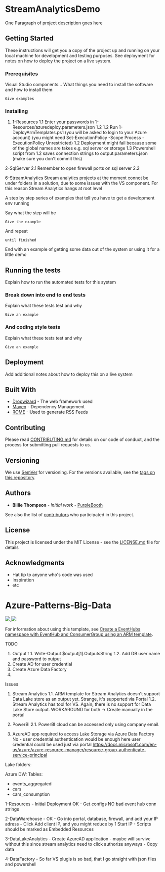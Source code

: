 # StreamAnalyticsDemo

One Paragraph of project description goes here

## Getting Started

These instructions will get you a copy of the project up and running on your local machine for development and testing purposes. See deployment for notes on how to deploy the project on a live system.

### Prerequisites

Visual Studio components...
What things you need to install the software and how to install them

```
Give examples
```

### Installing


1. 1-Resources
1.1 Enter your passwords in 1-Resources/azuredeploy.parameters.json
1.2 
1.2 Run 1-DeployArmTemplates.ps1 (you will be asked to login to your Azure account) (you might need Set-ExecutionPolicy -Scope Process -ExecutionPolicy Unrestricted)
1.2 Deployment might fail because some of the global names are takes e.g. sql server or storage
1.3 Powershell script from 1.2 saves connection strings to output.parameters.json (make sure you don't commit this)


2-SqlServer
2.1 Remember to open firewall ports on sql server
2.2 

6-StreamAnalytics
Stream analytics projects at the moment connot be under folders in a solution, due to some issues with the VS component.
For this reason Stream Analytics hangs at root level

A step by step series of examples that tell you have to get a development env running

Say what the step will be

```
Give the example
```

And repeat

```
until finished
```

End with an example of getting some data out of the system or using it for a little demo

## Running the tests

Explain how to run the automated tests for this system

### Break down into end to end tests

Explain what these tests test and why

```
Give an example
```

### And coding style tests

Explain what these tests test and why

```
Give an example
```

## Deployment

Add additional notes about how to deploy this on a live system

## Built With

* [Dropwizard](http://www.dropwizard.io/1.0.2/docs/) - The web framework used
* [Maven](https://maven.apache.org/) - Dependency Management
* [ROME](https://rometools.github.io/rome/) - Used to generate RSS Feeds

## Contributing

Please read [CONTRIBUTING.md](https://gist.github.com/PurpleBooth/b24679402957c63ec426) for details on our code of conduct, and the process for submitting pull requests to us.

## Versioning

We use [SemVer](http://semver.org/) for versioning. For the versions available, see the [tags on this repository](https://github.com/your/project/tags). 

## Authors

* **Billie Thompson** - *Initial work* - [PurpleBooth](https://github.com/PurpleBooth)

See also the list of [contributors](https://github.com/your/project/contributors) who participated in this project.

## License

This project is licensed under the MIT License - see the [LICENSE.md](LICENSE.md) file for details

## Acknowledgments

* Hat tip to anyone who's code was used
* Inspiration
* etc




# Azure-Patterns-Big-Data

<a href="https://portal.azure.com/#create/Microsoft.Template/uri/https%3A%2F%2Fraw.githubusercontent.com%2Fvaldasm%2Fazure-patterns-big-data%2Fmaster%2FAzure-Patterns-Big-Data%2Fazuredeploy.json" target="_blank">
    <img src="http://azuredeploy.net/deploybutton.png"/>
</a>


<a href="http://armviz.io/#/?load=https%3A%2F%2Fraw.githubusercontent.com%2Fvaldasm%2Fazure-patterns-big-data%2Fmaster%2FAzure-Patterns-Big-Data%2Fazuredeploy.json" target="_blank">
    <img src="http://armviz.io/visualizebutton.png"/>
</a>

For information about using this template, see [Create a EventHubs namespace with EventHub and ConsumerGroup using an ARM template](http://azure.microsoft.com/documentation/articles/service-bus-resource-manager-namespace-event-hub/).

TODO
1. Output
	1.1. Write-Output $output[1].OutputsString
	1.2. Add DB user name and password to output
2. Create AD for user credential
3. Create Azure Data Factory
4. 

Issues
1. Stream Analytics
1.1. ARM template for Stream Analytics doesn't support Data Lake store as an output yet. Strange, it's supperted via Portal
1.2. Stream Analytics has tool for VS. Again, there is no support for Data Lake Store output.
	WORKAROUND for both -> Create manually in the portal

2. PowerBI
2.1. PowerBI cloud can be accessed only using company email.
4. AzureAD app required to access Lake Storage via Azure Data Factory
No - user credential authentication would be enough here
user credential could be used just via portal
https://docs.microsoft.com/en-us/azure/azure-resource-manager/resource-group-authenticate-service-principal

Lake folders:

Azure DW:
Tables: 
- events_aggregated
- cars
- cars_consumption

1-Resources 
	- Initial Deployment OK
	- Get configs NO bad event hub conn strings

2-DataWarehouse - OK
	- Go into portal, database, firewall, and add your IP adress
	- Click Add client IP, and you might reduce by 1 Start IP
	- Scripts should be marked as Embedded Resources

3-DataLakeAnalytics
	- Create AzureAD application - maybe will survive without this since stream analytics need to click authorize anyways
	- Copy data

4-DataFactory
	- So far VS plugis is so bad, that I go straight with json files and powershell
